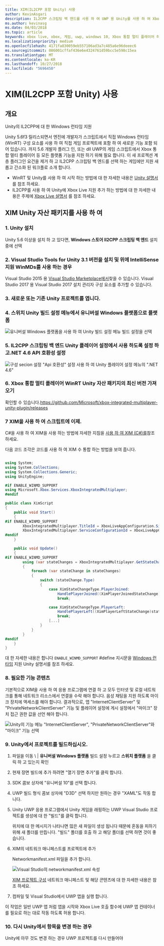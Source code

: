 ```yaml
---
title: XIM(IL2CPP 포함 Unity) 사용
author: KevinAsgari
description: IL2CPP 스크립팅 백 엔드를 사용 하 여 UWP 용 Unity를 사용 하 여 Xbox 통합 멀티 플레이어 사용
ms.author: kevinasg
ms.date: 04/03/2018
ms.topic: article
keywords: xbox live, xbox, 게임, uwp, windows 10, Xbox 통합 멀티 플레이어 하나 Unity xbox
ms.localizationpriority: medium
ms.openlocfilehash: 4171fa830059eb557106ad3a7c485a6e96deeec6
ms.sourcegitcommit: 086001cffaf436e6e4324761d59bcc5e598c15ea
ms.translationtype: MT
ms.contentlocale: ko-KR
ms.lasthandoff: 10/27/2018
ms.locfileid: "5696450"
---
```

# <a name="use-xim-unity-with-il2cpp"></a>XIM(IL2CPP 포함 Unity) 사용

## <a name="overview"></a>개요

Unity의 IL2CPP에 대 한 Windows 런타임 지원

Unity 5.6f3 릴리스되면서 엔진에 개발자가 스크립트에서 직접 Windows 런타임 (WinRT) 구성 요소를 사용 하 여 직접 게임 프로젝트에 포함 하 여 새로운 기능 포함 되어 있습니다. 까지 5.6 개발자 플러그 인, 또는 dll UWP의 게임 스크립트에서 Xbox 통합 멀티 플레이어 등 모든 플랫폼 기능을 지원 하기 위해 필요 합니다. 이 새 프로젝션 계층 플러그인 요건을 제거 하 고 IL2CPP 스크립팅 백 엔드를 선택 하는 게임에만 지원 새롭고 간소화 된 워크플로 소개 합니다.

- WinRT 및 Unity를 사용 하 여 시작 하는 방법에 대 한 자세한 내용은 [Unity 설명서](https://docs.unity3d.com/Manual/IL2CPP-WindowsRuntimeSupport.html)를 참조 하세요.
- IL2CPP를 사용 하 여 Unity에 Xbox Live 지원 추가 하는 방법에 대 한 자세한 내용은 주제에 [Xbox Live 설명서](https://docs.microsoft.com/windows/uwp/xbox-live/get-started-with-partner/partner-add-xbox-live-to-unity-uwp) 를 참조 하세요.

## <a name="using-the-xim-unity-asset-package"></a>XIM Unity 자산 패키지를 사용 하 여

### <a name="1-install-unity"></a>1. Unity 설치

Unity 5.6 이상을 설치 하 고 있다면, **Windows 스토어 Il2CPP 스크립팅 백 엔드** 설치 중에 선택

### <a name="2-install-visual-studio-tools-for-unity-version-31-and-above-for-intellisense-support-when-using-winmds"></a>2. Visual Studio Tools for Unity 3.1 버전을 설치 및 위에 IntelliSense 지원 WinMDs를 사용 하는 경우

Visual Studio 2015 용 [Visual Studio Marketplace에서](https://marketplace.visualstudio.com/items?itemName=SebastienLebreton.VisualStudio2015ToolsforUnity)찾을 수 있습니다. Visual Studio 2017 용 Visual Studio 2017 설치 관리자 구성 요소를 추가할 수 있습니다.

### <a name="3-open-a-new-or-existing-unity-project"></a>3. 새로운 또는 기존 Unity 프로젝트를 엽니다.

### <a name="4-switch-the-platform-to-universal-windows-platform-in-the-unity-build-settings-menu"></a>4. 스위치 Unity 빌드 설정 메뉴에서 유니버설 Windows 플랫폼으로 플랫폼

![유니버설 Windows 플랫폼을 사용 하 여 Unity 빌드 설정 메뉴 빌드 설정을 선택](../../images/xboxintegratedmultiplayer/xim-unity-build.png)

### <a name="5-enable-il2cpp-scripting-backend-in-the-unity-player-settings-and-set-api-compatibility-to-net-46"></a>5. IL2CPP 스크립팅 백 엔드 Unity 플레이어 설정에서 사용 하도록 설정 하 고.NET 4.6 API 호환성 설정

![구성 secion 설정 "Api 호환성" 설정 사용 하 여 Unity 플레이어 설정 메뉴의 ".NET 4.6"](../../images/unity/unity-il2cpp-1.png)

### <a name="6-import-the-latest-version-of-the-xbox-integrated-multiplayer-winrt-unity-asset-package"></a>6. Xbox 통합 멀티 플레이어 WinRT Unity 자산 패키지의 최신 버전 가져오기

확인할 수 있습니다.https://github.com/Microsoft/xbox-integrated-multiplayer-unity-plugin/releases

### <a name="7-you-can-now-use-xim-in-your-scripts"></a>7 XIM을 사용 하 여 스크립트에 이제.

C#을 사용 하 여 XIM을 사용 하는 방법에 자세한 지침을 [사용 하 여 XIM (C#)를](using-xim-cs.md)참조 하세요.

다음 코드 조각은 코드를 사용 하 여 XIM 수 통합 하는 방법을 보여 줍니다.

```cs

using System;
using System.Collections;
using System.Collections.Generic;
using UnityEngine;

#if ENABLE_WINMD_SUPPORT
using Microsoft.Xbox.Services.XboxIntegratedMultiplayer;
#endif

public class XimScript
{
    public void Start()
    {
#if ENABLE_WINMD_SUPPORT
        XboxIntegratedMultiplayer.TitleId = XboxLiveAppConfiguration.SingletonInstance.TitleId;
        XboxIntegratedMultiplayer.ServiceConfigurationId = XboxLiveAppConfiguration.SingletonInstance.ServiceConfigurationId;
#endif
    }

    public void Update()
    {
#if ENABLE_WINMD_SUPPORT
        using (var stateChanges = XboxIntegratedMultiplayer.GetStateChanges())
        {
            foreach (var stateChange in stateChanges)
            {
                switch (stateChange.Type)
                {
                    case XimStateChangeType.PlayerJoined:
                        HandlePlayerJoined((XimPlayerJoinedStateChange)stateChange);
                        break;

                    case XimStateChangeType.PlayerLeft:
                        HandlePlayerLeft((XimPlayerLeftStateChange)stateChange);
                        break;
                    [...]
                }
            }
        }
#endif
    }
}
```

대 한 자세한 내용은 합니다 `ENABLE_WINMD_SUPPORT` #define 지시문을 [Windows 런타임](https://docs.unity3d.com/Manual/IL2CPP-WindowsRuntimeSupport.html) 지원 Unity 설명서를 참조 하세요.

### <a name="8-required-capability-content"></a>8. 필요한 기능 콘텐츠

기본적으로 XIM을 사용 하 여 응용 프로그램에 연결 하 고 모두 인터넷 및 로컬 네트워크를 통해 네트워크 리소스에서 연결을 수락 해야 합니다. 음성 채팅을 지원 하도록 마이크 장치에 액세스를 해야 합니다. 결과적으로, 앱 "InternetClientServer" 및 "PrivateNetworkClientServer" 기능 및 플레이어 설정에 게시 설정에서 "마이크" 장치 접근 권한 값을 선언 해야 합니다.

![Unity의 기능 메뉴 "InternetClientServer", "PrivateNetworkClientServer"와 "마이크" 기능 선택](../../images/xboxintegratedmultiplayer/xim-unity-capability.png)

### <a name="9-build-the-project-in-unity"></a>9. Unity에서 프로젝트를 빌드하십시오.

1. 파일을 이동 \ | **유니버설 Windows 플랫폼** 빌드 설정 누르고 **스위치 플랫폼** 을 클릭 하 고 있는지 확인

2. 현재 장면 빌드에 추가 하려면 "열기 장면 추가"를 클릭 합니다.

3. SDK 콤보 상자에 "유니버설 10"를 선택 합니다.

4. UWP 빌드 형식 콤보 상자에 "D3D" 선택 하지만 원하는 경우 "XAML"도 작동 합니다.

5. Unity UWP 응용 프로그램에서 Unity 게임을 래핑하는 UWP Visual Studio 프로젝트를 생성에 대 한 "빌드"를 클릭 합니다.

    위치에 대 한 메시지가 나타나면 많은 새 파일이 생성 됩니다 때문에 혼동을 피하기 위해 새 폴더를 만듭니다. "빌드" 폴더를 호출 하 고 해당 폴더를 선택 하면 것이 좋습니다.

6. XIM의 네트워크 매니페스트를 프로젝트에 추가

    Networkmanifest.xml 파일을 추가 합니다.

    ![Visual Studio의 networkmanifest.xml 속성](../../images/xboxintegratedmultiplayer/xim-unity-networkmanifest.png)

    [XIM 프로젝트 구성](xim-manifest.md) 네트워크 매니페스트 및 해당 콘텐츠에 대 한 자세한 내용은 참조 하세요.

7. 컴파일 및 Visual Studio에서 UWP 앱을 실행 합니다.

이 작업은 일반 UWP 앱 처럼 앱을 시작와 Xbox Live 호출 함수에 UWP 앱 컨테이너를 필요로 하는 대로 작동 하도록 허용 합니다.

### <a name="10-rebuild-if-you-make-changes-to-anything-in-unity"></a>10. 다시 Unity에서 항목을 변경 하는 경우

Unity에 아무 것도 변경 하는 경우 UWP 프로젝트를 다시 만들어야
